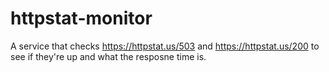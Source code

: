 # httpstat-monitor

A service that checks https://httpstat.us/503 and https://httpstat.us/200 to see
if they're up and what the resposne time is.

